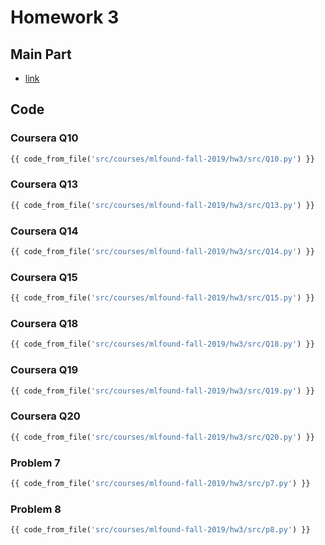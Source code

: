 # Homework 3

## Main Part

+ [link](https://github.com/kaienlin/CS-note/blob/master/src/courses/mlfound-fall-2019/hw3/main.pdf)

## Code

### Coursera Q10

```python
{{ code_from_file('src/courses/mlfound-fall-2019/hw3/src/Q10.py') }}
```

### Coursera Q13

```python
{{ code_from_file('src/courses/mlfound-fall-2019/hw3/src/Q13.py') }}
```

### Coursera Q14

```python
{{ code_from_file('src/courses/mlfound-fall-2019/hw3/src/Q14.py') }}
```

### Coursera Q15

```python
{{ code_from_file('src/courses/mlfound-fall-2019/hw3/src/Q15.py') }}
```

### Coursera Q18

```python
{{ code_from_file('src/courses/mlfound-fall-2019/hw3/src/Q18.py') }}
```

### Coursera Q19

```python
{{ code_from_file('src/courses/mlfound-fall-2019/hw3/src/Q19.py') }}
```

### Coursera Q20

```python
{{ code_from_file('src/courses/mlfound-fall-2019/hw3/src/Q20.py') }}
```

### Problem 7

```python
{{ code_from_file('src/courses/mlfound-fall-2019/hw3/src/p7.py') }}
```

### Problem 8

```python
{{ code_from_file('src/courses/mlfound-fall-2019/hw3/src/p8.py') }}
```
